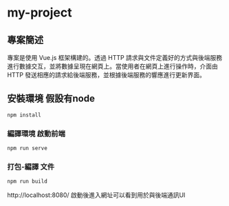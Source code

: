 # my-project
## 專案簡述

專案是使用 Vue.js 框架構建的。透過 HTTP 請求與文件定義好的方式與後端服務進行數據交互，並將數據呈現在網頁上。當使用者在網頁上進行操作時，介面由 HTTP 發送相應的請求給後端服務，並根據後端服務的響應進行更新界面。

## 安裝環境 假設有node 
```
npm install
```

### 編譯環境 啟動前端
```
npm run serve
```

### 打包-編譯 文件
```
npm run build
```

http://localhost:8080/ 啟動後進入網址可以看到用於與後端通訊UI